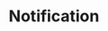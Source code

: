 ---
layout: pattern.njk
tags: 
    - mobile_de
    - mobile_components_de
    - page
key: notification-mobile_de
title: Notification
parent: components-mobile_de
image: mobile/overview/notification.webp
keywords: alert, notification, feedback, message, banner, error
order: 120
---